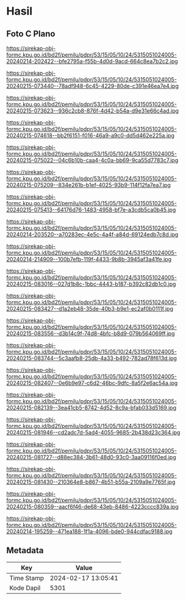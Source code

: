 # Hasil

## Foto C Plano

https://sirekap-obj-formc.kpu.go.id/bd2f/pemilu/pdpr/53/15/05/10/24/5315051024005-20240214-202422--bfe2795a-f55b-4d0d-9acd-664c8ea7b2c2.jpg

https://sirekap-obj-formc.kpu.go.id/bd2f/pemilu/pdpr/53/15/05/10/24/5315051024005-20240215-073440--78adf948-6c45-4229-80de-c391e46ea7e4.jpg

https://sirekap-obj-formc.kpu.go.id/bd2f/pemilu/pdpr/53/15/05/10/24/5315051024005-20240215-073623--936c2cb8-876f-4d42-b54a-d9e31e66c4ad.jpg

https://sirekap-obj-formc.kpu.go.id/bd2f/pemilu/pdpr/53/15/05/10/24/5315051024005-20240215-074618--bb2f6151-f016-46a9-a9c0-dd5d462e225a.jpg

https://sirekap-obj-formc.kpu.go.id/bd2f/pemilu/pdpr/53/15/05/10/24/5315051024005-20240215-075022--04c6b10b-caa4-4c0a-bb69-9ca55d7783c7.jpg

https://sirekap-obj-formc.kpu.go.id/bd2f/pemilu/pdpr/53/15/05/10/24/5315051024005-20240215-075209--834e261b-b1ef-4025-93b9-114f12fa7ea7.jpg

https://sirekap-obj-formc.kpu.go.id/bd2f/pemilu/pdpr/53/15/05/10/24/5315051024005-20240215-075413--64176d76-1483-4958-bf7e-a3cdb5ca0b45.jpg

https://sirekap-obj-formc.kpu.go.id/bd2f/pemilu/pdpr/53/15/05/10/24/5315051024005-20240214-203520--a70283ec-4e5c-4a4f-a84d-69124edb7c8d.jpg

https://sirekap-obj-formc.kpu.go.id/bd2f/pemilu/pdpr/53/15/05/10/24/5315051024005-20240214-214909--100b7efb-119f-4433-9b8b-3945af3a41fe.jpg

https://sirekap-obj-formc.kpu.go.id/bd2f/pemilu/pdpr/53/15/05/10/24/5315051024005-20240215-083016--027d1b8c-1bbc-4443-b187-b392c82db1c0.jpg

https://sirekap-obj-formc.kpu.go.id/bd2f/pemilu/pdpr/53/15/05/10/24/5315051024005-20240215-083427--d1a2eb48-35de-40b3-b9e1-ec2af0b0111f.jpg

https://sirekap-obj-formc.kpu.go.id/bd2f/pemilu/pdpr/53/15/05/10/24/5315051024005-20240215-083556--d3b14c9f-74d8-4bfc-b8d9-079b564069ff.jpg

https://sirekap-obj-formc.kpu.go.id/bd2f/pemilu/pdpr/53/15/05/10/24/5315051024005-20240215-083744--5c3aafb8-25db-4a33-b492-782ad78f613d.jpg

https://sirekap-obj-formc.kpu.go.id/bd2f/pemilu/pdpr/53/15/05/10/24/5315051024005-20240215-082407--0e6b9e97-c6d2-46bc-9dfc-8a5f2e6ac54a.jpg

https://sirekap-obj-formc.kpu.go.id/bd2f/pemilu/pdpr/53/15/05/10/24/5315051024005-20240215-082139--3ea41cb5-8742-4d52-8c9a-bfab033d5169.jpg

https://sirekap-obj-formc.kpu.go.id/bd2f/pemilu/pdpr/53/15/05/10/24/5315051024005-20240215-081946--cd2adc7d-5ad4-4055-9685-2b438d23c364.jpg

https://sirekap-obj-formc.kpu.go.id/bd2f/pemilu/pdpr/53/15/05/10/24/5315051024005-20240215-081727--d88ec384-3b61-48d0-93c0-3aa09116f0ed.jpg

https://sirekap-obj-formc.kpu.go.id/bd2f/pemilu/pdpr/53/15/05/10/24/5315051024005-20240215-081430--210364e8-b867-4b51-b55a-2109a9e7765f.jpg

https://sirekap-obj-formc.kpu.go.id/bd2f/pemilu/pdpr/53/15/05/10/24/5315051024005-20240215-080359--aacf6f46-de68-43eb-8486-4223cccc839a.jpg

https://sirekap-obj-formc.kpu.go.id/bd2f/pemilu/pdpr/53/15/05/10/24/5315051024005-20240214-195259--471ea188-1f1a-4096-bde0-944cdfac9188.jpg


## Metadata

| Key        | Value               |
| ---------- | ------------------- |
| Time Stamp | 2024-02-17 13:05:41 |
| Kode Dapil | 5301                |



